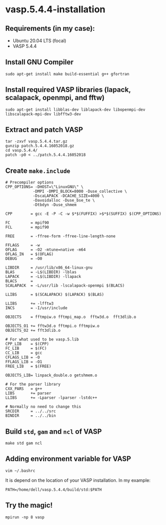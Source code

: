 # vasp.5.4.4-installation

## Requirements (in my case):
- Ubuntu 20.04 LTS (focal)
- VASP 5.4.4

## Install GNU Compiler
```
sudo apt-get install make build-essential g++ gfortran
```

## Install required VASP libraries (lapack, scalapack, openmpi, and fftw)
```
sudo apt-get install libblas-dev liblapack-dev libopenmpi-dev libscalapack-mpi-dev libfftw3-dev
```

## Extract and patch VASP
```
tar -zxvf vasp.5.4.4.tar.gz
gunzip patch.5.4.4.16052018.gz
cd vasp.5.4.4/
patch -p0 < ../patch.5.4.4.16052018
```

## Create `make.include`
```
# Precompiler options
CPP_OPTIONS= -DHOST=\"LinuxGNU\" \
            -DMPI -DMPI_BLOCK=8000 -Duse_collective \
            -DscaLAPACK -DCACHE_SIZE=4000 \
            -Davoidalloc -Duse_bse_te \
            -Dtbdyn -Duse_shmem

CPP        = gcc -E -P -C -w $*$(FUFFIX) >$*$(SUFFIX) $(CPP_OPTIONS)

FC         = mpif90
FCL        = mpif90 

FREE       = -ffree-form -ffree-line-length-none 

FFLAGS     = -w
OFLAG      = -O2 -mtune=native -m64
OFLAG_IN   = $(OFLAG)
DEBUG      = -O0

LIBDIR     = /usr/lib/x86_64-linux-gnu
BLAS       = -L$(LIBDIR) -lblas
LAPACK     = -L$(LIBDIR) -llapack
BLACS      = 
SCALAPACK  = -L/usr/lib -lscalapack-openmpi $(BLACS)

LLIBS      = $(SCALAPACK) $(LAPACK) $(BLAS)

LLIBS      += -lfftw3
INCS       = -I/usr/include

OBJECTS    = fftmpiw.o fftmpi_map.o  fftw3d.o  fft3dlib.o 

OBJECTS_O1 += fftw3d.o fftmpi.o fftmpiw.o
OBJECTS_O2 += fft3dlib.o

# For what used to be vasp.5.lib
CPP_LIB    = $(CPP)
FC_LIB     = $(FC)
CC_LIB     = gcc
CFLAGS_LIB = -O
FFLAGS_LIB = -O1
FREE_LIB   = $(FREE)

OBJECTS_LIB= linpack_double.o getshmem.o 

# For the parser library
CXX_PARS   = g++  
LIBS       += parser
LLIBS      += -Lparser -lparser -lstdc++

# Normally no need to change this
SRCDIR     = ../../src
BINDIR     = ../../bin
```
## Build `std`, `gam` and `ncl` of VASP
```
make std gam ncl
```

## Adding environment variable for VASP
```
vim ~/.bashrc
```
It is depend on the location of your VASP installation. In my example:
```
PATH=/home/dell/vasp.5.4.4/build/std:$PATH
```

## Try the magic!
```
mpirun -np 8 vasp
```



